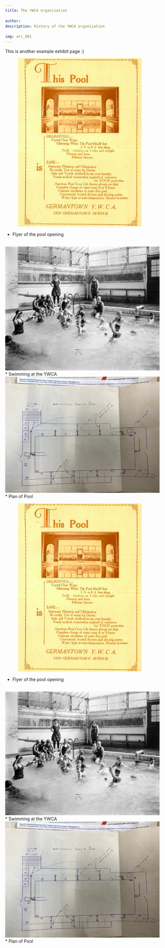 ```yaml
---
title: The YWCA organization

author:
description: History of the YWCA organization

img: arc_001
---
```


This is another example exhibit page :)

&emsp;&emsp;&emsp;<img src="assets\pics\pool_opening_1915.png" alt="Pool Flyer" width="400px"/>
* Flyer of the pool opening

<br>

<img src="assets\pics\swimming.jpg" alt="Swimming " width="500px" align:left/>
* Swimming at the YWCA

<br>

<img src="assets\pics\plan.jpg" alt="Pool Plan" width="500px" position="center"/>
* Plan of Pool

<br>

&emsp;&emsp;&emsp;<img src="assets\pics\pool_opening_1915.png" alt="Pool Flyer" width="400px"/>
* Flyer of the pool opening

<br>

<img src="assets\pics\swimming.jpg" alt="Swimming " width="500px" align:left/>
* Swimming at the YWCA

<br>

<img src="assets\pics\plan.jpg" alt="Pool Plan" width="500px" position="center"/>
* Plan of Pool

<br>
